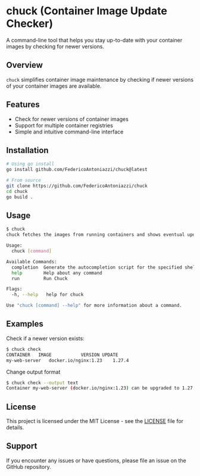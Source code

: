 # chuck (Container Image Update Checker)

A command-line tool that helps you stay up-to-date with your container images by checking for newer versions.

## Overview

`chuck` simplifies container image maintenance by checking if newer versions of your container images are available.

## Features

- Check for newer versions of container images
- Support for multiple container registries
- Simple and intuitive command-line interface

## Installation

```bash
# Using go install
go install github.com/FedericoAntoniazzi/chuck@latest

# From source
git clone https://github.com/FedericoAntoniazzi/chuck
cd chuck
go build .
```

## Usage

```bash
$ chuck
chuck fetches the images from running containers and shows eventual updates

Usage:
  chuck [command]

Available Commands:
  completion  Generate the autocompletion script for the specified shell
  help        Help about any command
  run         Run Chuck

Flags:
  -h, --help   help for chuck

Use "chuck [command] --help" for more information about a command.
```

## Examples

Check if a newer version exists:
```bash
$ chuck check
CONTAINER	IMAGE			VERSION UPDATE
my-web-server	docker.io/nginx:1.23	1.27.4
```

Change output format
```bash
$ chuck check --output text
Container my-web-server (docker.io/nginx:1.23) can be upgraded to 1.27.4
```

## License
This project is licensed under the MIT License - see the [LICENSE](LICENSE) file for details.

## Support
If you encounter any issues or have questions, please file an issue on the GitHub repository.
